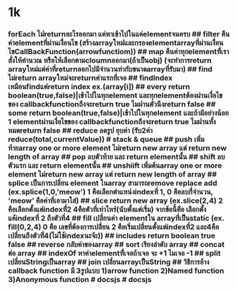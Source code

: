 # 1k
<h3>
  forEach ไม่่returnอะไรออกมา แค่พาเข้าไปในแค่elementจนครบ ## filter คืนค่าelementที่ผ่านเงื่่อนไข (สร้างarrayใหม่่และกรองelementarrayที่ผ่านเงื่่อนไขCallBackFunction(arrowfunctiom)) 
  ## map คืนค่าทุกelementที่่เราสั่งให้คำนวณ หรือให้เลือกตามcloumnออกมา(ถ้าเป็นobj) (จะทำการreturn arrayใหม่แต่ค่าที่returnออกไปมีจำนวนท่ากับขนาดarrayที่รับมา) 
  ## find ไม่return arrayใหม่จะreturnค่าแรกที่เจอ ## findIndex เหมือนfindแต่return index ex.(array[i]) 
  ## every return boolean(true,false)|เข้าไปในทุกelement และทุกelementต้องผ่านเงื่อไขของ callbackfunctionถึงจะreturn true ไมผ่่านตัวนึงreturn false 
  ## some return boolean(true,false)|เข้าไปในทุกelement และถ้ามีอย่างน้อย 1 elementผ่านเงื่อไขของ callbackfunctionถึงจะreturn true ไมผ่่านทั้งหมดreturn false 
  ## reduce ลดรูป ยุบค่า (รับ2ค่่า reduce(total,currentValue)) # stack & queue 
  ## push เพิ่มท้ายarray one or more element ไม่return new array แต่ return new length of array
  ## pop ลบตัวท้าย และ return elementนั้น ## shift ลบตัวแรก และ return elementนั้น 
  ## unshiift เพิ่มต้นarray one or more element ไม่return new array แต่ return new length of array 
  ## splice เป็นการเปลี่ยน element ในarray สามารถremove replace add (ex.splice(1,0,'meow') 1 คือเลือกตำแหน่งindexที่ 1, 0 คือลบกี่่จำนวน, 'meow' คือค่าที่เอามาใส่) 
  ## slice return new array (ex.slice(2,4) 2 คือเลือกตั้งแต่indexที่่2 4คือตัวที่เท่าไหร่่(นับตั้งแต่เริ่ม) จากข้อนี้คือ เลือกตั้งแค้indexที่ 2 ถึงตัวที่4 
  ## fill เปลี่ยนค่า elementใน arrayที่เป็นstatic (ex. fill(0,2,4) 0 คือ เลขที่ต้องการเปลี่ยน 2 คือเริ่มเปลี่ยนตั้งแต่indexที่2 และ4คือเปลี่ยนถึงตัวที่่4(ไม่ใช้indexนะจ้ะ)) 
  ## includes return boolean true false ## reverse กลับค่าของarray ## sort เรียงลำดับ array ## concat ต่อ array 
  ## indexOf หาค่าelementที่่เจอถ้าเจอ จะ +1 ไมเจอ -1 ## split เปลี่ยนStringเป็นarray ## join เปลี่ยนarrayเป็นString
  ## วิธีการอ้าง callback function มี 3รูปแบบ 1)arrow function 2)Named function 3)Anonymous function # docsjs # docsjs
</h3>
